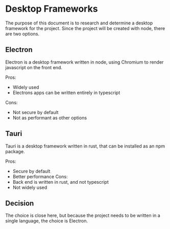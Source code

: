 # Desktop Frameworks

The purpose of this document is to research and determine a desktop framework for the project. Since the project will be created with node, there are two options.

## Electron

Electron is a desktop framework written in node, using Chromium to render javascript on the front end.

Pros:

- Widely used
- Electrons apps can be written entirely in typescript

Cons:

- Not secure by default
- Not as performant as other options

## Tauri

Tauri is a desktop framework written in rust, that can be installed as an npm package.

Pros:

- Secure by default
- Better performance
  Cons:
- Back end is written in rust, and not typescript
- Not widely used

## Decision

The choice is close here, but because the project needs to be written in a single language, the choice is Electron.
